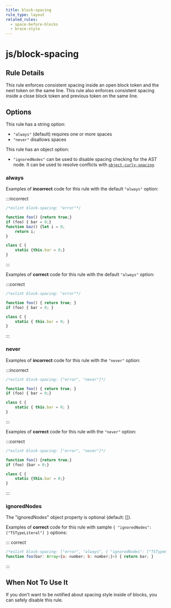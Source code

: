 ```yaml
---
title: block-spacing
rule_type: layout
related_rules:
  - space-before-blocks
  - brace-style
---
```


# js/block-spacing

## Rule Details

This rule enforces consistent spacing inside an open block token and the next token on the same line. This rule also enforces consistent spacing inside a close block token and previous token on the same line.

## Options

This rule has a string option:

- `"always"` (default) requires one or more spaces
- `"never"` disallows spaces

This rule has an object option:

- `"ignoredNodes"` can be used to disable spacing checking for the AST node. It can be used to resolve conflicts with [`object-curly-spacing`](../ts/object-curly-spacing).

### always

Examples of **incorrect** code for this rule with the default `"always"` option:

:::incorrect

```js
/*eslint block-spacing: "error"*/

function foo() {return true;}
if (foo) { bar = 0;}
function baz() {let i = 0;
    return i;
}

class C {
    static {this.bar = 0;}
}
```

:::

Examples of **correct** code for this rule with the default `"always"` option:

:::correct

```js
/*eslint block-spacing: "error"*/

function foo() { return true; }
if (foo) { bar = 0; }

class C {
    static { this.bar = 0; }
}
```

:::

### never

Examples of **incorrect** code for this rule with the `"never"` option:

:::incorrect

```js
/*eslint block-spacing: ["error", "never"]*/

function foo() { return true; }
if (foo) { bar = 0;}

class C {
    static { this.bar = 0; }
}
```

:::

Examples of **correct** code for this rule with the `"never"` option:

:::correct

```js
/*eslint block-spacing: ["error", "never"]*/

function foo() {return true;}
if (foo) {bar = 0;}

class C {
    static {this.bar = 0;}
}
```

:::

### ignoredNodes

The "ignoredNodes" object property is optional (default: []).

Examples of **correct** code for this rule with sample `{ "ignoredNodes": ["TSTypeLiteral"] }` options:

::: correct

```js
/*eslint block-spacing: ["error", "always", { "ignoredNodes": ["TSTypeLiteral"] }]*/
function foo(bar: Array<{a: number; b: number;}>) { return bar; }
```

:::

## When Not To Use It

If you don't want to be notified about spacing style inside of blocks, you can safely disable this rule.
